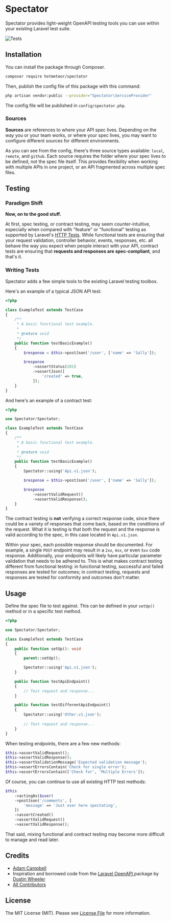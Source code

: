 # Spectator
Spectator provides light-weight OpenAPI testing tools you can use within your existing Laravel test suite.

![Tests](https://github.com/hotmeteor/spectator/workflows/Tests/badge.svg)

## Installation

You can install the package through Composer.

```bash
composer require hotmeteor/spectator
```

Then, publish the config file of this package with this command:

```bash
php artisan vendor:public --provider="Spectator\ServiceProvider"
```

The config file will be published in `config/spectator.php`.

### Sources

**Sources** are references to where your API spec lives. Depending on the way you or your team works, or where your
 spec lives, you may want to configure different sources for different environments. 

As you can see from the config, there's three source types available: `local`, `remote`, and `github`. Each source
 requires the folder where your spec lives to be defined, not the spec file itself. This provides flexibility when
  working with multiple APIs in one project, or an API fragmented across multiple spec files.

## Testing

### Paradigm Shift

**Now, on to the good stuff.**

At first, spec testing, or contract testing, may seem counter-intuitive, especially when compared with "feature" or
 "functional" testing as supported by Laravel's [HTTP Tests](https://laravel.com/docs/7.x/http-tests). While
  functional tests are ensuring that your request validation, controller behavior, events, responses, etc. all behave
   the way you expect when people interact with your API, contract tests are ensuring that **requests and responses
    are spec-compliant**, and that's it. 
    
### Writing Tests

Spectator adds a few simple tools to the existing Laravel testing toolbox.

Here's an example of a typical JSON API test:
```php
<?php

class ExampleTest extends TestCase
{
    /**
     * A basic functional test example.
     *
     * @return void
     */
    public function testBasicExample()
    {
        $response = $this->postJson('/user', ['name' => 'Sally']);

        $response
            ->assertStatus(201)
            ->assertJson([
                'created' => true,
            ]);
    }
}
```
And here's an example of a contract test:
```php
<?php

use Spectator/Spectator;

class ExampleTest extends TestCase
{
    /**
     * A basic functional test example.
     *
     * @return void
     */
    public function testBasicExample()
    {
        Spectator::using('Api.v1.json');

        $response = $this->postJson('/user', ['name' => 'Sally']);

        $response
            ->assertValidRequest()
            ->assertValidResponse();
    }
}
```
The contract testing is **not** verifying a correct response code, since there could be a variety of responses that
 come back, based on the conditions of the request. What it is testing is that both the request and the response is
  valid according to the spec, in this case located in `Api.v1.json`.
  
Within your spec, each possible response should be documented. For example, a single `POST` endpoint may result in a
 `2xx`, `4xx`, or even `5xx` code response. Additionally, your endpoints will likely have particular parameter
  validation that needs to be adhered to. This is what makes contract testing different from functional testing: in
   functional testing, successful and failed responses are tested for outcomes; in contract testing, requests and
    responses are tested for conformity and outcomes don't matter. 
  
## Usage

Define the spec file to test against. This can be defined in your `setUp()` method or in a specific test method.
```php
<?php

use Spectator/Spectator;

class ExampleTest extends TestCase
{
    public function setUp(): void
    {
        parent::setUp();        

        Spectator::using('Api.v1.json');
    }

    public function testApiEndpoint()
    {        
        // Test request and response...
    }

    public function testDifferentApiEndpoint()
    {
        Spectator::using('Other.v1.json');
        
        // Test request and response...
    }
}
```

When testing endpoints, there are a few new methods:
```php
$this->assertValidRequest();
$this->assertValidResponse();
$this->assertValidationMessage('Expected validation message');
$this->assertErrorsContain('Check for single error');
$this->assertErrorsContain(['Check for', 'Multiple Errors']);
```
Of course, you can continue to use all existing HTTP test methods:
```php
$this
    ->actingAs($user)
    ->postJson('/comments', [
        'message' => 'Just over here spectating',
    ])
    ->assertCreated()
    ->assertValidRequest()
    ->assertValidResponse();
```
That said, mixing functional and contract testing may become more difficult to manage and read later.
  
## Credits

- [Adam Campbell](https://github.com/hotmeteor)
- Inspiration and borrowed code from the [Laravel OpenAPI
](https://github.com/mdwheele/laravel-openapi) package by [Dustin Wheeler](https://github.com/mdwheele)
- [All Contributors](../../contributors)


## License

The MIT License (MIT). Please see [License File](LICENSE.md) for more information.
